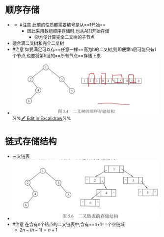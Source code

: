 # 顺序存储
- - #注意 此前的性质都需要编号是从==1开始==
	- 因此采用数组顺序存储时,也从A[1]开始存储
		- 🐱方便计算完全二叉树的子节点
- 适合满二叉树和完全二叉树
- #注意 如要满足可以存==任意一棵==高为h的二叉树,则即便第h层可能只有1个节点,也要将第h层的==所有节点==存储下来
- ![](attachments/%E4%BA%8C%E5%8F%89%E6%A0%91%E7%9A%84%E5%AD%98%E5%82%A8%E7%BB%93%E6%9E%84%202022-10-18%2016.52.02.excalidraw.svg)
%%[🖋 Edit in Excalidraw](attachments/%E4%BA%8C%E5%8F%89%E6%A0%91%E7%9A%84%E5%AD%98%E5%82%A8%E7%BB%93%E6%9E%84%202022-10-18%2016.52.02.excalidraw.md)%%

# 链式存储结构
- 三叉链表
- ![](attachments/Pasted%20image%2020221018165516.png)
- #注意 在含有n个结点的二叉链表中,含有==n+1==个空链域
	- $2n-(n-1)=n+1$